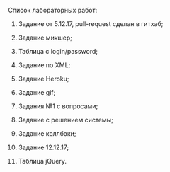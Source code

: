 Список лабораторных работ:

1. Задание от 5.12.17, pull-request сделан в гитхаб;

2. Задание микшер;
	
3. Таблица с login/password;
	
4. Задание по XML;
	
5. Задание Heroku;
	
6. Задание gif;
	
7. Задания №1 с вопросами;

8. Задание с решением системы;
	
9. Задание коллбэки;
	
10. Задание 12.12.17;

11. Таблица jQuery.

	
